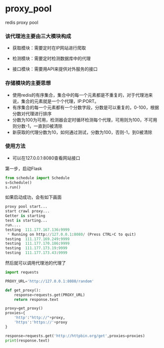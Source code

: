 # proxy_pool
redis proxy pool


### 该代理池主要由三大模块构成

* 获取模块：需要定时在IP网站进行爬取

* 检测模块：需要定时检测数据库中的代理

* 接口模块：需要用API来提供对外服务的接口

### 存储模块的主要思想

* 使用redis的有序集合，集合中的每一个元素都是不重复的，对于代理池来说，集合的元素就是一个个代理，IP:PORT。
* 有序集合的每一个元素都有一个分数字段，分数是可以重复的，0-100，根据分数对代理进行排序
* 分数为100为可用，检测器会定时循环检测每个代理，可用则为100，不可用则分数-1，一直到0被清除
* 新获取的代理分数为10，如何通过测试，分数为100，否则-1，到0被清除

### 使用方法

* 可以在127.0.0.1:8080查看网站接口

第一步，启动Flask
```python
from schedule import Schedule
s=Schedule()
s.run()
```
如果启动成功，会有如下画面
```python
proxy pool start...
start crawl proxy...
Getter is starting
test is starting...
run....
testing  111.177.167.136:9999
 * Running on http://127.0.0.1:8080/ (Press CTRL+C to quit)
testing  111.177.169.249:9999
testing  111.177.170.186:9999
testing  111.177.173.19:9999
testing  111.177.173.43:9999
```

然后就可以调用代理池的代理了
```python
import requests

PROXY_URL='http://127.0.0.1:8080/random'

def get_proxy():
    response=requests.get(PROXY_URL)
    return response.text

proxy=get_proxy()
proxies={
    'http':"http://"+proxy,
    'https':'https://'+proxy
}

response=requests.get('http://httpbin.org/get',proxies=proxies)
print(response.text)
```
